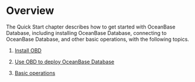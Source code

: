 Overview 
=============================

The Quick Start chapter describes how to get started with OceanBase Database, including installing OceanBase Database, connecting to OceanBase Database, and other basic operations, with the following topics. 

1. [Install OBD](3.install-obd.md)

   

2. [Use OBD to deploy OceanBase Database](4.use-obd-to-deploy-oceanbase-database.md)

   

3. [Basic operations](6.basic-operations/1.database-operations.md)

   



